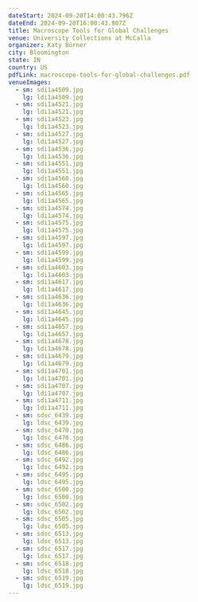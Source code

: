 ```yaml
---
dateStart: 2024-09-20T14:00:43.796Z
dateEnd: 2024-09-20T16:00:43.807Z
title: Macroscope Tools for Global Challenges
venue: University Collections at McCalla
organizer: Katy Börner
city: Bloomington
state: IN
country: US
pdfLink: macroscope-tools-for-global-challenges.pdf
venueImages:
  - sm: sdi1a4509.jpg
    lg: ldi1a4509.jpg
  - sm: sdi1a4521.jpg
    lg: ldi1a4521.jpg
  - sm: sdi1a4523.jpg
    lg: ldi1a4523.jpg
  - sm: sdi1a4527.jpg
    lg: ldi1a4527.jpg
  - sm: sdi1a4536.jpg
    lg: ldi1a4536.jpg
  - sm: sdi1a4551.jpg
    lg: ldi1a4551.jpg
  - sm: sdi1a4560.jpg
    lg: ldi1a4560.jpg
  - sm: sdi1a4565.jpg
    lg: ldi1a4565.jpg
  - sm: sdi1a4574.jpg
    lg: ldi1a4574.jpg
  - sm: sdi1a4575.jpg
    lg: ldi1a4575.jpg
  - sm: sdi1a4597.jpg
    lg: ldi1a4597.jpg
  - sm: sdi1a4599.jpg
    lg: ldi1a4599.jpg
  - sm: sdi1a4603.jpg
    lg: ldi1a4603.jpg
  - sm: sdi1a4617.jpg
    lg: ldi1a4617.jpg
  - sm: sdi1a4636.jpg
    lg: ldi1a4636.jpg
  - sm: sdi1a4645.jpg
    lg: ldi1a4645.jpg
  - sm: sdi1a4657.jpg
    lg: ldi1a4657.jpg
  - sm: sdi1a4678.jpg
    lg: ldi1a4678.jpg
  - sm: sdi1a4679.jpg
    lg: ldi1a4679.jpg
  - sm: sdi1a4701.jpg
    lg: ldi1a4701.jpg
  - sm: sdi1a4707.jpg
    lg: ldi1a4707.jpg
  - sm: sdi1a4711.jpg
    lg: ldi1a4711.jpg
  - sm: sdsc_6439.jpg
    lg: ldsc_6439.jpg
  - sm: sdsc_6470.jpg
    lg: ldsc_6470.jpg
  - sm: sdsc_6486.jpg
    lg: ldsc_6486.jpg
  - sm: sdsc_6492.jpg
    lg: ldsc_6492.jpg
  - sm: sdsc_6495.jpg
    lg: ldsc_6495.jpg
  - sm: sdsc_6500.jpg
    lg: ldsc_6500.jpg
  - sm: sdsc_6502.jpg
    lg: ldsc_6502.jpg
  - sm: sdsc_6505.jpg
    lg: ldsc_6505.jpg
  - sm: sdsc_6513.jpg
    lg: ldsc_6513.jpg
  - sm: sdsc_6517.jpg
    lg: ldsc_6517.jpg
  - sm: sdsc_6518.jpg
    lg: ldsc_6518.jpg
  - sm: sdsc_6519.jpg
    lg: ldsc_6519.jpg
---
```

